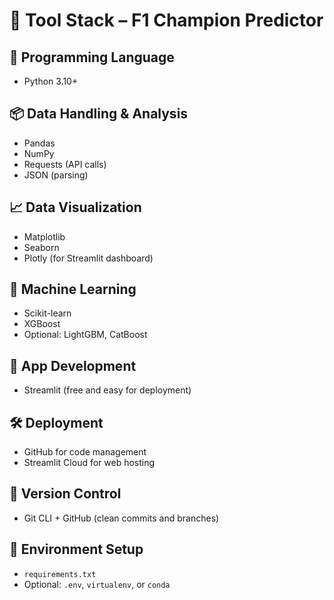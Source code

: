 # 🧰 Tool Stack – F1 Champion Predictor

## 🧪 Programming Language
- Python 3.10+

## 📦 Data Handling & Analysis
- Pandas
- NumPy
- Requests (API calls)
- JSON (parsing)

## 📈 Data Visualization
- Matplotlib
- Seaborn
- Plotly (for Streamlit dashboard)

## 🧠 Machine Learning
- Scikit-learn
- XGBoost
- Optional: LightGBM, CatBoost

## 🧰 App Development
- Streamlit (free and easy for deployment)

## 🛠 Deployment
- GitHub for code management
- Streamlit Cloud for web hosting

## 🔐 Version Control
- Git CLI + GitHub (clean commits and branches)

## 🧪 Environment Setup
- `requirements.txt`
- Optional: `.env`, `virtualenv`, or `conda`
